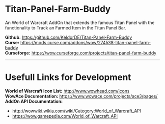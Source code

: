# Titan-Panel-Farm-Buddy


An World of Warcraft AddOn that extends the famous Titan Panel with the functionality to Track an Farmed Item in the Titan Panel Bar.

**Github:** https://github.com/KeldorDE/Titan-Panel-Farm-Buddy  
**Curse:** https://mods.curse.com/addons/wow/274538-titan-panel-farm-buddy  
**Curseforge:** https://wow.curseforge.com/projects/titan-panel-farm-buddy

---
# Usefull Links for Development
**World of Warcraft Icon List:** http://www.wowhead.com/icons  
**WowAce Documentation:** https://www.wowace.com/projects/ace3/pages/
**AddOn API Documentation:**
* http://wowwiki.wikia.com/wiki/Category:World_of_Warcraft_API
* https://wow.gamepedia.com/World_of_Warcraft_API
